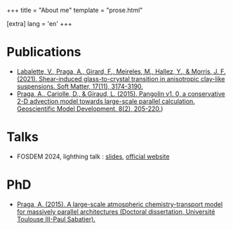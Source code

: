 +++
title = "About me"
template = "prose.html"

[extra]
lang = 'en'
+++

# Publications

-   [Labalette, V., Praga, A., Girard, F., Meireles, M., Hallez, Y., &
    Morris, J. F. (2021). Shear-induced glass-to-crystal transition in
    anisotropic clay-like suspensions. Soft Matter, 17(11),
    3174-3190.](https://doi.org/10.1039/D0SM02081H)
-   [Praga, A., Cariolle, D., & Giraud, L. (2015). Pangolin v1. 0, a
    conservative 2-D advection model towards large-scale parallel
    calculation. Geoscientific Model Development, 8(2),
    205-220.](https://doi.org/10.5194/gmd-8-205-2015))

# Talks

- FOSDEM 2024, lighthing talk : [slides](/slides/fosdem2024), [official website](https://fosdem.org/2024/schedule/event/fosdem-2024-3058-nix-for-genetics-powering-a-bioinformatics-pipeline/)

# PhD

-   [Praga, A. (2015). A large-scale atmospheric chemistry-transport
    model for massively parallel architectures (Doctoral dissertation,
    Université Toulouse III-Paul
    Sabatier).](https://hal.inria.fr/tel-01178394/)
